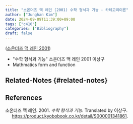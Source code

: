 ```yaml
---
title: "소온더즈 맥 레인 (2001) 수학 형식과 기능 - 카테고리이론"
author: ["Junghan Kim"]
date: 2024-09-09T11:39:00+09:00
tags: ["c410"]
categories: ["Bibliography"]
draft: false
---
```


(<a href="#citeproc_bib_item_1">소온더즈 맥 레인 2001</a>)

-   "수학 형식과 기능" 소온더즈 맥 레인 2001 이상구
-   Mathmatics form and function


## Related-Notes {#related-notes}

## References

<style>.csl-entry{text-indent: -1.5em; margin-left: 1.5em;}</style><div class="csl-bib-body">
  <div class="csl-entry"><a id="citeproc_bib_item_1"></a>소온더즈 맥 레인. 2001. <i>수학 형식과 기능</i>. Translated by 이상구. <a href="https://product.kyobobook.co.kr/detail/S000001341861">https://product.kyobobook.co.kr/detail/S000001341861</a>.</div>
</div>
